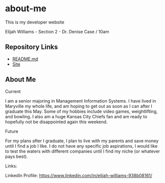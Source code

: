 # about-me

This is my developer website

Elijah Williams - Section 2 - Dr. Denise Case / 10am
## Repository Links
- [README.md](https://github.com/ekwilliams015/about-me/edit/master/README.md)
- [Site](https://ekwilliams015.github.io/about-me/)


## About Me
Current

I am a senior majoring in Management Information Systems. I have lived in Maryville my whole life, and am hoping to get out as soon as I can after I graduate this May. Some of my hobbies include video games, weightlifting, and bowling. I also am a huge Kansas City Chiefs fan and am ready to hopefully not be disappointed again this weekend. 

Future

For my plans after I graduate, I plan to live with my parents and save money until I find a job I like. I do not have any specific job aspirations, I would like to test the waters with different companies until I find my niche (or whatever pays best).

Links:

LinkedIn Profile: https://www.linkedin.com/in/elijah-williams-938b08161/

